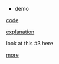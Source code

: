 - demo

[code](demo)


[explanation](https://github.com/chyld/captains-log/discussions/3)


look at this
#3
here

[more](#3)
